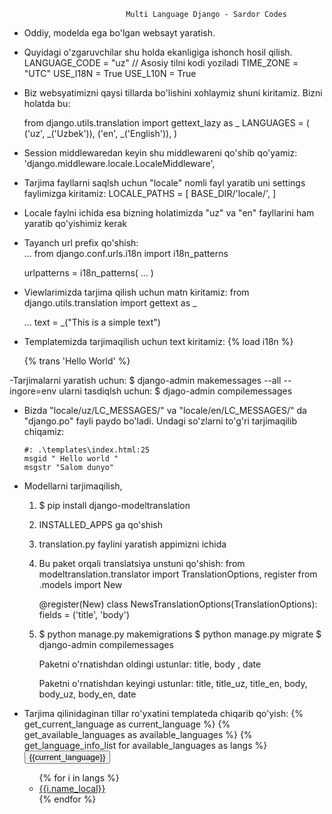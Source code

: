 

                              Multi Language Django - Sardor Codes 

- Oddiy, modelda ega bo'lgan websayt yaratish.

- Quyidagi o'zgaruvchilar shu holda ekanligiga ishonch hosil qilish.
  LANGUAGE_CODE = "uz"   // Asosiy tilni kodi yoziladi
  TIME_ZONE = "UTC"
  USE_I18N = True
  USE_L10N = True 

- Biz websyatimizni qaysi tillarda bo'lishini xohlaymiz shuni kiritamiz. Bizni holatda bu:

   from django.utils.translation import gettext_lazy as _
   LANGUAGES = (
    ('uz', _('Uzbek')),
    ('en', _('English')),
    )

- Session middlewaredan keyin shu middlewareni qo'shib qo'yamiz:
    'django.middleware.locale.LocaleMiddleware',    

- Tarjima fayllarni saqlsh uchun "locale" nomli fayl yaratib uni settings faylimizga kiritamiz:
  LOCALE_PATHS = [
    BASE_DIR/'locale/',
   ]  

- Locale faylni ichida esa bizning holatimizda "uz" va "en" fayllarini ham yaratib qo'yishimiz kerak

- Tayanch url prefix qo'shish:  
   ...
   from django.conf.urls.i18n import i18n_patterns

   urlpatterns = i18n_patterns(
      ...
   )

- Viewlarimizda tarjima qilish uchun matn kiritamiz:
   from django.utils.translation import gettext as _ 

   ...
   text = _("This is a simple text")


- Templatemizda tarjimaqilish uchun text kiritamiz:
  {% load i18n %}

  {% trans 'Hello World' %}

-Tarjimalarni yaratish uchun:
    $ django-admin makemessages --all --ingore=env
   ularni tasdiqlsh uchun:
    $ djago-admin compilemessages  

- Bizda "locale/uz/LC_MESSAGES/" va "locale/en/LC_MESSAGES/" da "django.po" fayli paydo bo'ladi.
  Undagi so'zlarni to'g'ri tarjimaqilib chiqamiz:


      #: .\templates\index.html:25
      msgid " Hello world "
      msgstr "Salom dunyo"

- Modellarni tarjimaqilish, 
  1. $ pip install django-modeltranslation
  2. INSTALLED_APPS ga qo'shish
  3. translation.py faylini yaratish appimizni ichida
  4. Bu paket orqali translatsiya unstuni qo'shish:
     from modeltranslation.translator import TranslationOptions, register
     from .models import New

     @register(New)
     class NewsTranslationOptions(TranslationOptions):
           fields = ('title', 'body')
  5. $ python manage.py makemigrations
     $ python manage.py migrate
     $ django-admin compilemessages

     Paketni o'rnatishdan oldingi ustunlar:
      title, body , date

     Paketni o'rnatishdan keyingi ustunlar:
      title, title_uz, title_en,  body, body_uz, body_en,  date
  
- Tarjima qilinidaginan tillar ro'yxatini templateda chiqarib qo'yish:
      {% get_current_language as current_language %}
      {% get_available_languages as available_languages %}
      {% get_language_info_list for available_languages as langs %}
            <button class="btn badge bg-primary dropdown-toggle" type="button" data-bs-toggle="dropdown" aria-expanded="false">
            {{current_language}} 
            </button>
            <ul class="dropdown-menu">
            {% for i in langs %}
            <li><a class="dropdown-item" href="/{{i.code}}">{{i.name_local}}</a></li>
            {% endfor %}
